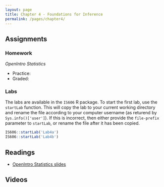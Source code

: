```yaml
---
layout: page
title: Chapter 4 - Foundations for Inference
permalink: /pages/chapter4/
---
```



## Assignments

### Homework

*OpenIntro Statistics*

* Practice:
* Graded:

### Labs

The labs are available in the `IS606` R package. To start the first lab, use the `startLab` function. This will copy the lab to your current working directory and rename the file according to your computer username (as returend by `Sys.info()['user']`). If this is incorrect, then either provide the `file-prefix` parameter to `startLab`, or rename the file after it has been copied.


```r
IS606::startLab('Lab4a')
IS606::startLab('Lab4b')
```



## Readings

* [OpenIntro Statistics slides](https://github.com/jbryer/IS606Fall2015/raw/master/Slides/OpenIntro/os2_slides_04.pdf)

## Videos


